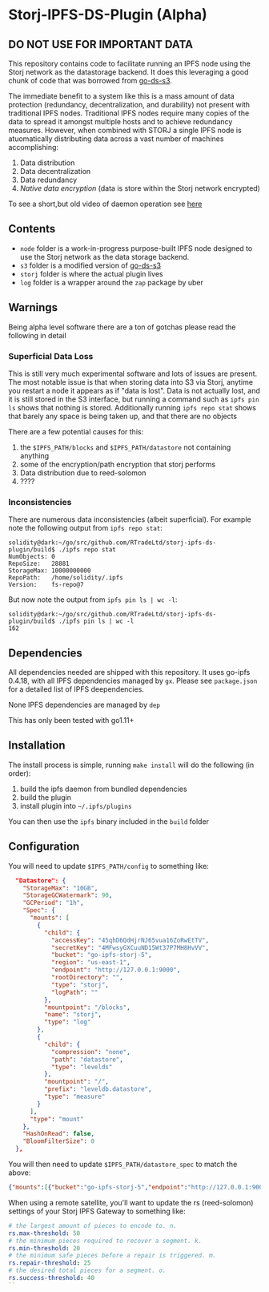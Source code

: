 
# Storj-IPFS-DS-Plugin (Alpha)

## DO NOT USE FOR IMPORTANT DATA

This repository contains code to facilitate running an IPFS node using the Storj network as the datastorage backend. It does this leveraging a good chunk of code that was borrowed from [go-ds-s3](https://github.com/ipfs/go-ds-s3).

The immediate benefit to a system like this is a mass amount of data protection (redundancy, decentralization, and durability) not present with traditional IPFS nodes. Traditional IPFS nodes require many copies of the data to spread it amongst multiple hosts and to achieve redundancy measures. However, when combined with STORJ a single IPFS node is atuomatically distributing data across a vast number of machines accomplishing:

1) Data distribution
2) Data decentralization
3) Data redundancy
4) *Native data encryption* (data is store within the Storj network encrypted)

To see a short,but old video of daemon operation see [here](https://gateway.temporal.cloud/ipfs/QmeFisZdZuHmnwaXEUBCaMJmoHQLLPn3DJfNiYwdCug5iG)

## Contents

* `node` folder is a work-in-progress purpose-built IPFS node designed to use the Storj network as the data storage backend.
* `s3` folder is a modified version of [go-ds-s3](https://github.com/ipfs/go-ds-s3) 
* `storj` folder is where the actual plugin lives
* `log` folder is a wrapper around the `zap` package by uber

## Warnings

Being alpha level software there are a ton of gotchas please read the following in detail

### Superficial Data Loss

This is still very much experimental software and lots of issues are present. The most notable issue is that when storing data into S3 via Storj, anytime you restart a node it appears as if "data is lost".  Data is not actually lost, and it is still stored in the S3 interface, but running a command such as `ipfs pin ls` shows that nothing is stored. Additionally running `ipfs repo stat` shows that barely any space is being taken up, and that there are no objects

There are a few potential causes for this:

1) the `$IPFS_PATH/blocks` and `$IPFS_PATH/datastore` not containing anything
2) some of the encryption/path encryption that storj performs
3) Data distribution due to reed-solomon
4) ????

### Inconsistencies

There are numerous data inconsistencies (albeit superficial). For example note the following output from `ipfs repo stat`:

```shell
solidity@dark:~/go/src/github.com/RTradeLtd/storj-ipfs-ds-plugin/build$ ./ipfs repo stat
NumObjects: 0
RepoSize:   28881
StorageMax: 10000000000
RepoPath:   /home/solidity/.ipfs
Version:    fs-repo@7
```

But now note the output from `ipfs pin ls | wc -l`:

```shell
solidity@dark:~/go/src/github.com/RTradeLtd/storj-ipfs-ds-plugin/build$ ./ipfs pin ls | wc -l
162
```

## Dependencies

All dependencies needed are shipped with this repository. It uses go-ipfs 0.4.18, with all IPFS dependencies managed by `gx`. Please see `package.json` for a detailed list of IPFS deependencies.

None IPFS dependencies are managed by `dep`

This has only been tested with go1.11+

## Installation

The install process is simple, running `make install` will do the following (in order):

1) build the ipfs daemon from bundled dependencies
2) build the plugin
3) install plugin into `~/.ipfs/plugins`

You can then use the `ipfs` binary included in the `build` folder

## Configuration

You will need to update `$IPFS_PATH/config` to something like:

```json
  "Datastore": {
    "StorageMax": "10GB",
    "StorageGCWatermark": 90,
    "GCPeriod": "1h",
    "Spec": {
      "mounts": [
        {
          "child": {
            "accessKey": "45qhD6QdHjrNJ65vua16ZoRwEtTV",
            "secretKey": "4MFwsyGXCuuND15Wt37P7MH8HvVV",
            "bucket": "go-ipfs-storj-5",
            "region": "us-east-1",
            "endpoint": "http://127.0.0.1:9000",
            "rootDirectory": "",
            "type": "storj",
            "logPath": ""
          },
          "mountpoint": "/blocks",
          "name": "storj",
          "type": "log"
        },
        {
          "child": {
            "compression": "none",
            "path": "datastore",
            "type": "levelds"
          },
          "mountpoint": "/",
          "prefix": "leveldb.datastore",
          "type": "measure"
        }
      ],
      "type": "mount"
    },
    "HashOnRead": false,
    "BloomFilterSize": 0
  },
```

You will then need to update `$IPFS_PATH/datastore_spec` to match the above:

```json
{"mounts":[{"bucket":"go-ipfs-storj-5","endpoint":"http://127.0.0.1:9000","mountpoint":"/blocks","region":"us-east-1","rootDirectory":""},{"mountpoint":"/","path":"datastore","type":"levelds"}],"type":"mount"}
```

When using a remote satellite, you'll want to update the rs (reed-solomon) settings of your Storj IPFS Gateway to something like:

```yaml
# the largest amount of pieces to encode to. n.
rs.max-threshold: 50
# the minimum pieces required to recover a segment. k.
rs.min-threshold: 20
# the minimum safe pieces before a repair is triggered. m.
rs.repair-threshold: 25
# the desired total pieces for a segment. o.
rs.success-threshold: 40
``